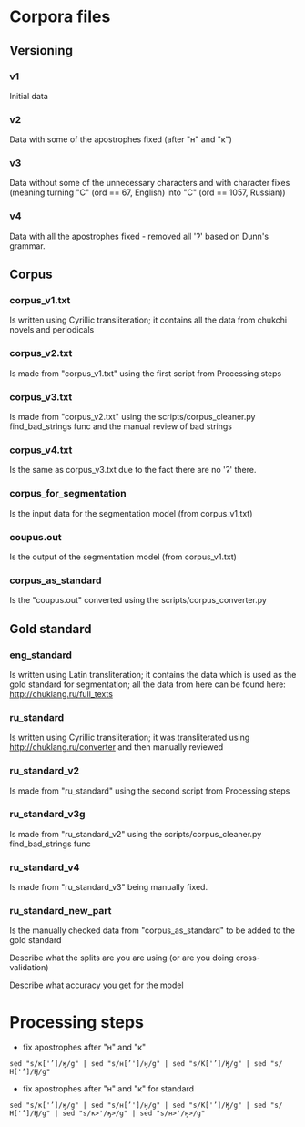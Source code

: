 # Corpora files
## Versioning
### v1
Initial data
### v2
Data with some of the apostrophes fixed (after "н" and "к")
### v3
Data without some of the unnecessary characters and with character fixes (meaning turning "C" (ord == 67, English) into "С" (ord == 1057, Russian))
### v4
Data with all the apostrophes fixed - removed all 'ʔ' based on Dunn's grammar. 

## Corpus
### corpus_v1.txt
Is written using Cyrillic transliteration; it contains all the data from chukchi novels and periodicals 
### corpus_v2.txt
Is made from "corpus_v1.txt" using the first script from Processing steps
### corpus_v3.txt
Is made from "corpus_v2.txt" using the scripts/corpus_cleaner.py find_bad_strings func and the manual review of bad strings
### corpus_v4.txt
Is the same as corpus_v3.txt due to the fact there are no 'ʔ' there.
### corpus_for_segmentation
Is the input data for the segmentation model (from corpus_v1.txt)
### coupus.out
Is the output of the segmentation model (from corpus_v1.txt)
### corpus_as_standard
Is the "coupus.out" converted using the scripts/corpus_converter.py

## Gold standard
### eng_standard
Is written using Latin transliteration; it contains the data which is used as the gold standard
for segmentation; all the data from here can be found here: http://chuklang.ru/full_texts
### ru_standard
Is written using Cyrillic transliteration; it was transliterated using http://chuklang.ru/converter and 
then manually reviewed
### ru_standard_v2
Is made from "ru_standard" using the second script from Processing steps
### ru_standard_v3g
Is made from "ru_standard_v2" using the scripts/corpus_cleaner.py find_bad_strings func
### ru_standard_v4
Is made from "ru_standard_v3" being manually fixed.
### ru_standard_new_part
Is the manually checked data from "corpus_as_standard" to be added to the gold standard

Describe what the splits are you are using (or are you doing cross-validation)

Describe what accuracy you get for the model


# Processing steps
- fix apostrophes after "н" and "к"
```
sed "s/к['’]/ӄ/g" | sed "s/н[’']/ӈ/g" | sed "s/К['’]/Ӄ/g" | sed "s/Н['’]/Ӈ/g" 
```
- fix apostrophes after "н" and "к" for standard
```
sed "s/к['’]/ӄ/g" | sed "s/н[’']/ӈ/g" | sed "s/К['’]/Ӄ/g" | sed "s/Н['’]/Ӈ/g" | sed "s/к>'/ӄ>/g" | sed "s/н>'/ӈ>/g"
```
